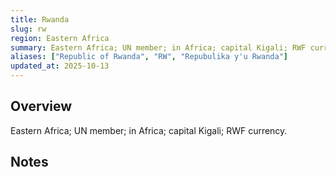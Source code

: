 ```yaml
---
title: Rwanda
slug: rw
region: Eastern Africa
summary: Eastern Africa; UN member; in Africa; capital Kigali; RWF currency.
aliases: ["Republic of Rwanda", "RW", "Repubulika y'u Rwanda"]
updated_at: 2025-10-13
---
```


## Overview

Eastern Africa; UN member; in Africa; capital Kigali; RWF currency.

## Notes

<!-- Add your first note below -->

